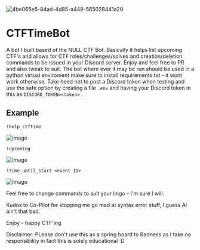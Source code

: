 ![4be065e5-84ad-4d85-a449-565028441a20](https://github.com/user-attachments/assets/f8b1a7db-e484-4f9f-ab4f-f449c2aa0294)


# CTFTimeBot
A bot I built based of the NULL CTF Bot.  Basically it helps list upcoming CTF's and allows for CTF roles/challenges/solves and creation/deletion commands to be issued in your Discord server.  Enjoy and feel free to PR and also tweak to suit.
The bot where ever it may be run should be used in a python virtual enviroment make sure to install requirements.txt - it wont work otherwise.
Take heed not to post a Discord token when testing and use the safe option by creating a file `.env` and having your Discord token in this as `DISCORD_TOKEN=<token>` .

## Example

`!help_ctftime`

![image](https://github.com/user-attachments/assets/092fb56d-cd0c-42d5-8afc-0cd7b607ce1b)

`!upcoming`

![image](https://github.com/user-attachments/assets/f0b1af23-2a6c-496e-af44-8b20d3edeff6)

`!time_until_start <event ID>`

![image](https://github.com/user-attachments/assets/ae155878-1892-4eee-9963-e7d30b3b1358)

Feel free to change commands to suit your lingo - I'm sure I will.

Kudos to Co-Pilot for stopping me go mad at syntax error stuff, I guess AI ain't that bad.

Enjoy - happy CTF'ing

Disclaimer: PLease don't use this as a spring board to Badness as I take no responsibility in fact this is solely educational :D


